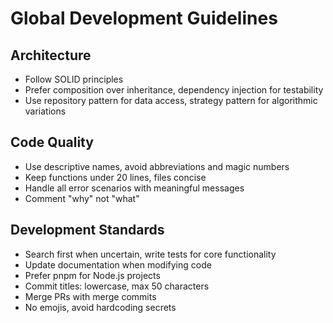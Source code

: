 # Global Development Guidelines

## Architecture
- Follow SOLID principles
- Prefer composition over inheritance, dependency injection for testability
- Use repository pattern for data access, strategy pattern for algorithmic variations

## Code Quality
- Use descriptive names, avoid abbreviations and magic numbers
- Keep functions under 20 lines, files concise
- Handle all error scenarios with meaningful messages
- Comment "why" not "what"

## Development Standards
- Search first when uncertain, write tests for core functionality
- Update documentation when modifying code
- Prefer pnpm for Node.js projects
- Commit titles: lowercase, max 50 characters
- Merge PRs with merge commits
- No emojis, avoid hardcoding secrets